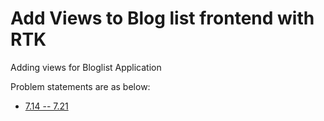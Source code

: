 # Add Views to Blog list frontend with RTK

Adding views for Bloglist Application

Problem statements are as below:

 - [7.14 -- 7.21](https://fullstackopen.com/en/part7/exercises_extending_the_bloglist#views)
